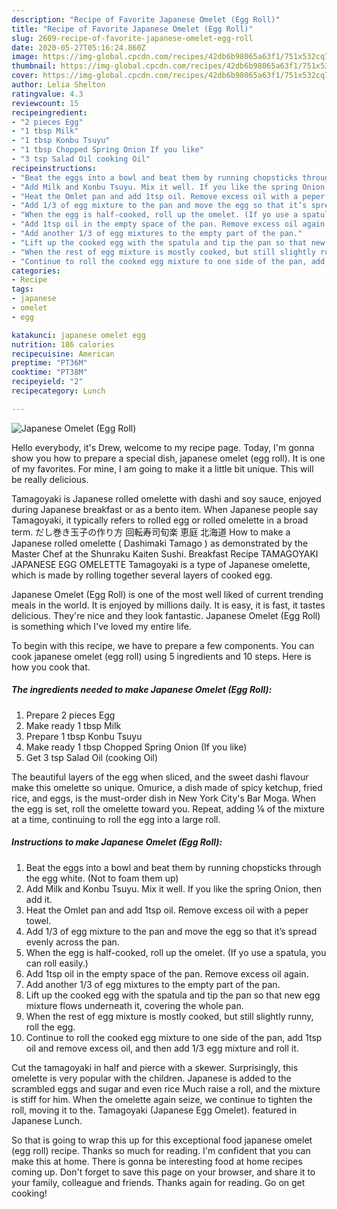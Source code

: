```yaml
---
description: "Recipe of Favorite Japanese Omelet (Egg Roll)"
title: "Recipe of Favorite Japanese Omelet (Egg Roll)"
slug: 2609-recipe-of-favorite-japanese-omelet-egg-roll
date: 2020-05-27T05:16:24.860Z
image: https://img-global.cpcdn.com/recipes/42db6b98065a63f1/751x532cq70/japanese-omelet-egg-roll-recipe-main-photo.jpg
thumbnail: https://img-global.cpcdn.com/recipes/42db6b98065a63f1/751x532cq70/japanese-omelet-egg-roll-recipe-main-photo.jpg
cover: https://img-global.cpcdn.com/recipes/42db6b98065a63f1/751x532cq70/japanese-omelet-egg-roll-recipe-main-photo.jpg
author: Lelia Shelton
ratingvalue: 4.3
reviewcount: 15
recipeingredient:
- "2 pieces Egg"
- "1 tbsp Milk"
- "1 tbsp Konbu Tsuyu"
- "1 tbsp Chopped Spring Onion If you like"
- "3 tsp Salad Oil cooking Oil"
recipeinstructions:
- "Beat the eggs into a bowl and beat them by running chopsticks through the egg white. (Not to foam them up)"
- "Add Milk and Konbu Tsuyu. Mix it well. If you like the spring Onion, then add it."
- "Heat the Omlet pan and add 1tsp oil. Remove excess oil with a peper towel."
- "Add 1/3 of egg mixture to the pan and move the egg so that it’s spread evenly across the pan."
- "When the egg is half-cooked, roll up the omelet. (If yo use a spatula, you can roll easily.)"
- "Add 1tsp oil in the empty space of the pan. Remove excess oil again."
- "Add another 1/3 of egg mixtures to the empty part of the pan."
- "Lift up the cooked egg with the spatula and tip the pan so that new egg mixture flows underneath it, covering the whole pan."
- "When the rest of egg mixture is mostly cooked, but still slightly runny, roll the egg."
- "Continue to roll the cooked egg mixture to one side of the pan, add 1tsp oil and remove excess oil, and then add 1/3 egg mixture and roll it."
categories:
- Recipe
tags:
- japanese
- omelet
- egg

katakunci: japanese omelet egg 
nutrition: 186 calories
recipecuisine: American
preptime: "PT36M"
cooktime: "PT38M"
recipeyield: "2"
recipecategory: Lunch

---
```



![Japanese Omelet (Egg Roll)](https://img-global.cpcdn.com/recipes/42db6b98065a63f1/751x532cq70/japanese-omelet-egg-roll-recipe-main-photo.jpg)

Hello everybody, it's Drew, welcome to my recipe page. Today, I'm gonna show you how to prepare a special dish, japanese omelet (egg roll). It is one of my favorites. For mine, I am going to make it a little bit unique. This will be really delicious.

Tamagoyaki is Japanese rolled omelette with dashi and soy sauce, enjoyed during Japanese breakfast or as a bento item. When Japanese people say Tamagoyaki, it typically refers to rolled egg or rolled omelette in a broad term. だし巻き玉子の作り方 回転寿司旬楽 恵庭 北海道 How to make a Japanese rolled omelette ( Dashimaki Tamago ) as demonstrated by the Master Chef at the Shunraku Kaiten Sushi. Breakfast Recipe TAMAGOYAKI JAPANESE EGG OMELETTE Tamagoyaki is a type of Japanese omelette, which is made by rolling together several layers of cooked egg.

Japanese Omelet (Egg Roll) is one of the most well liked of current trending meals in the world. It is enjoyed by millions daily. It is easy, it is fast, it tastes delicious. They're nice and they look fantastic. Japanese Omelet (Egg Roll) is something which I've loved my entire life.


To begin with this recipe, we have to prepare a few components. You can cook japanese omelet (egg roll) using 5 ingredients and 10 steps. Here is how you cook that.

<!--inarticleads1-->

##### The ingredients needed to make Japanese Omelet (Egg Roll):

1. Prepare 2 pieces Egg
1. Make ready 1 tbsp Milk
1. Prepare 1 tbsp Konbu Tsuyu
1. Make ready 1 tbsp Chopped Spring Onion (If you like)
1. Get 3 tsp Salad Oil (cooking Oil)


The beautiful layers of the egg when sliced, and the sweet dashi flavour make this omelette so unique. Omurice, a dish made of spicy ketchup, fried rice, and eggs, is the must-order dish in New York City&#39;s Bar Moga. When the egg is set, roll the omelette toward you. Repeat, adding ⅙ of the mixture at a time, continuing to roll the egg into a large roll. 

<!--inarticleads2-->

##### Instructions to make Japanese Omelet (Egg Roll):

1. Beat the eggs into a bowl and beat them by running chopsticks through the egg white. (Not to foam them up)
1. Add Milk and Konbu Tsuyu. Mix it well. If you like the spring Onion, then add it.
1. Heat the Omlet pan and add 1tsp oil. Remove excess oil with a peper towel.
1. Add 1/3 of egg mixture to the pan and move the egg so that it’s spread evenly across the pan.
1. When the egg is half-cooked, roll up the omelet. (If yo use a spatula, you can roll easily.)
1. Add 1tsp oil in the empty space of the pan. Remove excess oil again.
1. Add another 1/3 of egg mixtures to the empty part of the pan.
1. Lift up the cooked egg with the spatula and tip the pan so that new egg mixture flows underneath it, covering the whole pan.
1. When the rest of egg mixture is mostly cooked, but still slightly runny, roll the egg.
1. Continue to roll the cooked egg mixture to one side of the pan, add 1tsp oil and remove excess oil, and then add 1/3 egg mixture and roll it.


Cut the tamagoyaki in half and pierce with a skewer. Surprisingly, this omelette is very popular with the children. Japanese is added to the scrambled eggs and sugar and even rice Much raise a roll, and the mixture is stiff for him. When the omelette again seize, we continue to tighten the roll, moving it to the. Tamagoyaki (Japanese Egg Omelet). featured in Japanese Lunch. 

So that is going to wrap this up for this exceptional food japanese omelet (egg roll) recipe. Thanks so much for reading. I'm confident that you can make this at home. There is gonna be interesting food at home recipes coming up. Don't forget to save this page on your browser, and share it to your family, colleague and friends. Thanks again for reading. Go on get cooking!
